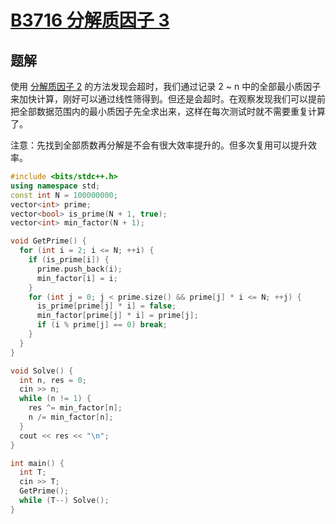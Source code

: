 # [B3716 分解质因子 3](https://www.luogu.com.cn/problem/B3716)

## 题解
使用 [分解质因子 2](B3715_分解质因子2.md) 的方法发现会超时，我们通过记录 2 ~ n 中的全部最小质因子来加快计算，刚好可以通过线性筛得到。但还是会超时。在观察发现我们可以提前把全部数据范围内的最小质因子先全求出来，这样在每次测试时就不需要重复计算了。

注意：先找到全部质数再分解是不会有很大效率提升的。但多次复用可以提升效率。

```cpp
#include <bits/stdc++.h>
using namespace std;
const int N = 100000000;
vector<int> prime;
vector<bool> is_prime(N + 1, true);
vector<int> min_factor(N + 1);

void GetPrime() {
  for (int i = 2; i <= N; ++i) {
    if (is_prime[i]) {
      prime.push_back(i);
      min_factor[i] = i;
    }
    for (int j = 0; j < prime.size() && prime[j] * i <= N; ++j) {
      is_prime[prime[j] * i] = false;
      min_factor[prime[j] * i] = prime[j];
      if (i % prime[j] == 0) break;
    }
  }
}

void Solve() {
  int n, res = 0;
  cin >> n;
  while (n != 1) {
    res ^= min_factor[n];
    n /= min_factor[n];
  }
  cout << res << "\n";
}

int main() {
  int T;
  cin >> T;
  GetPrime();
  while (T--) Solve();
}
```
